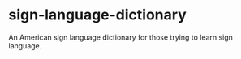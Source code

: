 # sign-language-dictionary
An American sign language dictionary for those trying to learn sign language. 
